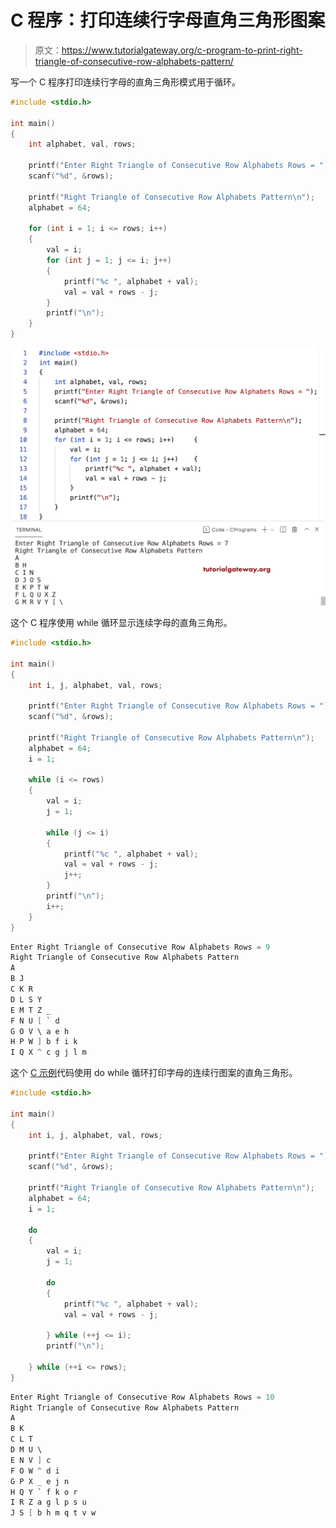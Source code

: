 # C 程序：打印连续行字母直角三角形图案

> 原文：<https://www.tutorialgateway.org/c-program-to-print-right-triangle-of-consecutive-row-alphabets-pattern/>

写一个 C 程序打印连续行字母的直角三角形模式用于循环。

```c
#include <stdio.h>

int main()
{
	int alphabet, val, rows;

	printf("Enter Right Triangle of Consecutive Row Alphabets Rows = ");
	scanf("%d", &rows);

	printf("Right Triangle of Consecutive Row Alphabets Pattern\n");
	alphabet = 64;

	for (int i = 1; i <= rows; i++)
	{
		val = i;
		for (int j = 1; j <= i; j++)
		{
			printf("%c ", alphabet + val);
			val = val + rows - j;
		}
		printf("\n");
	}
}
```

![C Program to Print Right Triangle of Consecutive Row Alphabets Pattern](img/f02b11784382f98a7cb6d79317833392.png)

这个 C 程序使用 while 循环显示连续字母的直角三角形。

```c
#include <stdio.h>

int main()
{
	int i, j, alphabet, val, rows;

	printf("Enter Right Triangle of Consecutive Row Alphabets Rows = ");
	scanf("%d", &rows);

	printf("Right Triangle of Consecutive Row Alphabets Pattern\n");
	alphabet = 64;
	i = 1;

	while (i <= rows)
	{
		val = i;
		j = 1;

		while (j <= i)
		{
			printf("%c ", alphabet + val);
			val = val + rows - j;
			j++;
		}
		printf("\n");
		i++;
	}
}
```

```c
Enter Right Triangle of Consecutive Row Alphabets Rows = 9
Right Triangle of Consecutive Row Alphabets Pattern
A 
B J 
C K R 
D L S Y 
E M T Z _ 
F N U [ ` d 
G O V \ a e h 
H P W ] b f i k 
I Q X ^ c g j l m 
```

这个 [C 示例](https://www.tutorialgateway.org/c-programming-examples/)代码使用 do while 循环打印字母的连续行图案的直角三角形。

```c
#include <stdio.h>

int main()
{
	int i, j, alphabet, val, rows;

	printf("Enter Right Triangle of Consecutive Row Alphabets Rows = ");
	scanf("%d", &rows);

	printf("Right Triangle of Consecutive Row Alphabets Pattern\n");
	alphabet = 64;
	i = 1;

	do
	{
		val = i;
		j = 1;

		do
		{
			printf("%c ", alphabet + val);
			val = val + rows - j;

		} while (++j <= i);
		printf("\n");

	} while (++i <= rows);
}
```

```c
Enter Right Triangle of Consecutive Row Alphabets Rows = 10
Right Triangle of Consecutive Row Alphabets Pattern
A 
B K 
C L T 
D M U \ 
E N V ] c 
F O W ^ d i 
G P X _ e j n 
H Q Y ` f k o r 
I R Z a g l p s u 
J S [ b h m q t v w 
```